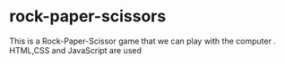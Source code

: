 # rock-paper-scissors
This is a Rock-Paper-Scissor game that we can play with the computer .
HTML,CSS and JavaScript are used
